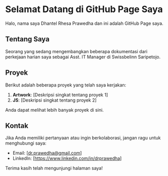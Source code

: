 # Selamat Datang di GitHub Page Saya

Halo, nama saya Dhantel Rhesa Prawedha dan ini adalah GitHub Page saya.

## Tentang Saya

Seorang yang sedang mengembangkan beberapa dokumentasi dari perkejaan harian saya sebagai Asst. IT Manager di Swissbelinn Saripetojo.

## Proyek

Berikut adalah beberapa proyek yang telah saya kerjakan:

1. **Artwork**: [Deskripsi singkat tentang proyek 1]
2. **JS**: [Deskripsi singkat tentang proyek 2]

Anda dapat melihat lebih banyak proyek di sini.

## Kontak

Jika Anda memiliki pertanyaan atau ingin berkolaborasi, jangan ragu untuk menghubungi saya:

- Email: [dr.prawedha@gmail.com]
- LinkedIn: [https://www.linkedin.com/in/drprawedha]

Terima kasih telah mengunjungi halaman saya!
